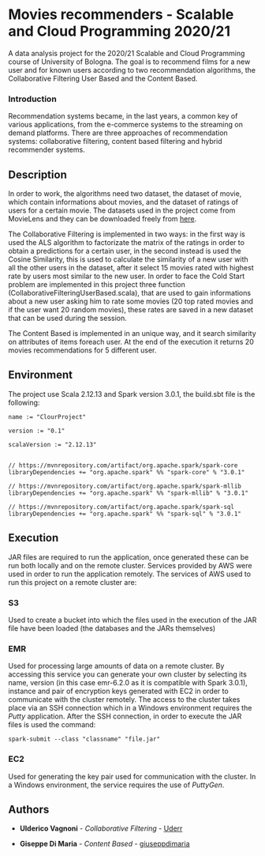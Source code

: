 # Movies recommenders - Scalable and Cloud Programming 2020/21

A data analysis project for the 2020/21 Scalable and Cloud Programming course of University of Bologna. 
The goal is to recommend films for a new user and for known users according to two recommendation algorithms, the Collaborative Filtering User Based and the Content Based.

### Introduction

Recommendation systems became, in the last years, a common key of various applications, from the e-commerce systems to the streaming on demand platforms.
There are three approaches of recommendation systems: collaborative filtering, content based filtering and hybrid recommender systems.

## Description

In order to work, the algorithms need two dataset, the dataset of movie, which contain informations about movies, and the dataset of ratings of users for a certain movie. 
The datasets used in the project come from MovieLens and they can be downloaded freely from [here](https://grouplens.org/datasets/movielens/).

The Collaborative Filtering is implemented in two ways: in the first way is used the ALS algorithm to factorizate the matrix of the ratings in order to obtain a predictions for a certain user, in the second instead is used the Cosine Similarity, this is used to calculate the similarity of a new user with all the other users in the dataset, after it select 15 movies rated with highest rate by users most similar to the new user.
In order to face the Cold Start problem are implemented in this project three function (CollaborativeFilteringUserBased.scala), that are used to gain informations about a new user asking him to rate some movies (20 top rated movies and if the user want 20 random movies), these rates are saved in a new dataset that can be used during the session.

The Content Based is implemented in an unique way, and it search similarity on attributes of items foreach user. At the end of the execution it returns 20 movies recommendations for 5 different user.

## Environment

The project use Scala 2.12.13 and Spark version 3.0.1, the build.sbt file is the following:

```
name := "ClourProject"

version := "0.1"

scalaVersion := "2.12.13"


// https://mvnrepository.com/artifact/org.apache.spark/spark-core
libraryDependencies += "org.apache.spark" %% "spark-core" % "3.0.1"

// https://mvnrepository.com/artifact/org.apache.spark/spark-mllib
libraryDependencies += "org.apache.spark" %% "spark-mllib" % "3.0.1"

// https://mvnrepository.com/artifact/org.apache.spark/spark-sql
libraryDependencies += "org.apache.spark" %% "spark-sql" % "3.0.1"

```




## Execution

JAR files are required to run the application, once generated these can be run both locally and on the remote cluster.
Services provided by AWS were used in order to run the application remotely.
The services of AWS used to run this project on a remote cluster are:

### S3

Used to create a bucket into which the files used in the execution of the JAR file have been loaded (the databases and the JARs themselves)

### EMR

Used for processing large amounts of data on a remote cluster. By accessing this service you can generate your own cluster by selecting its name, version (in this case emr-6.2.0 as it is compatible with Spark 3.0.1), instance and pair of encryption keys generated with EC2 in order to communicate with the cluster remotely. 
The access to the cluster takes place via an SSH connection which in a Windows environment requires the _Putty_ application.
After the SSH connection, in order to execute the JAR files is used the command:

```
spark-submit --class "classname" "file.jar"

```

### EC2

Used for generating the key pair used for communication with the cluster.
In a Windows environment, the service requires the use of _PuttyGen_.



## Authors

* **Ulderico Vagnoni** - *Collaborative Filtering* - [Uderr](https://github.com/Uderr)

* **Giseppe Di Maria** - *Content Based* - [giuseppdimaria](https://github.com/giuseppdimaria)


